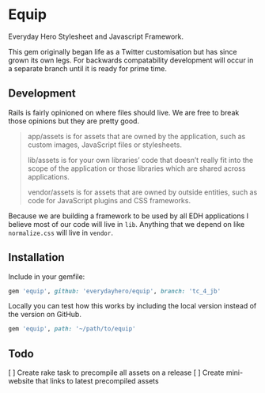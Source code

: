 # Equip

Everyday Hero Stylesheet and Javascript Framework.

This gem originally began life as a Twitter customisation but has since
grown its own legs. For backwards compatability development will occur
in a separate branch until it is ready for prime time.

## Development

Rails is fairly opinioned on where files should live. We are free to
break those opinions but they are pretty good.

> app/assets is for assets that are owned by the application, such as
> custom images, JavaScript files or stylesheets.
>
> lib/assets is for your own libraries’ code that doesn’t really fit
> into the scope of the application or those libraries which are shared
> across applications.
>
> vendor/assets is for assets that are owned by outside entities, such
> as code for JavaScript plugins and CSS frameworks.

Because we are building a framework to be used by all EDH applications I
believe most of our code will live in `lib`. Anything that we depend on
like `normalize.css` will live in `vendor`.

## Installation

Include in your gemfile:

``` ruby
gem 'equip', github: 'everydayhero/equip', branch: 'tc_4_jb'
```

Locally you can test how this works by including the local version
instead of the version on GitHub.

``` ruby
gem 'equip', path: '~/path/to/equip'
```

## Todo

[ ] Create rake task to precompile all assets on a release
[ ] Create mini-website that links to latest precompiled assets
